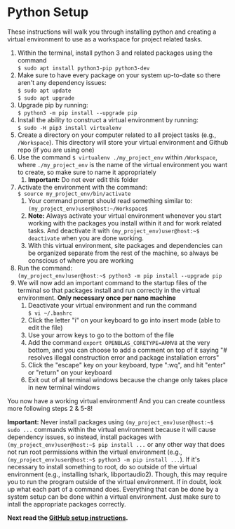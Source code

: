 # Python Setup

These instructions will walk you through installing python and creating a virtual environment to use as a workspace for project related tasks.
 
1. Within the terminal, install python 3 and related packages using the command  
    `$ sudo apt install python3-pip python3-dev`
2. Make sure to have every package on your system up-to-date so there aren't any dependency issues:  
    `$ sudo apt update`  
    `$ sudo apt upgrade`
3. Upgrade pip by running:  
    `$ python3 -m pip install --upgrade pip`
4. Install the ability to construct a virtual environment by running:  
    `$ sudo -H pip3 install virtualenv`
5. Create a directory on your computer related to all project tasks (e.g., `/Workspace`). This directory will store your virtual environment and Github repo (if you are using one)
6. Use the command `$ virtualenv ./my_project_env` within `/Workspace`, where `./my_project_env` is the name of the virtual environment you want to create, so make sure to name it appropriately 
	1. **Important:** Do not ever edit this folder
7. Activate the environment with the command:  
    `$ source my_project_env/bin/activate`
	1. Your command prompt should read something similar to:  
	    `(my_project_env)user@host:~/Workspace$`
	2. **Note:** Always activate your virtual environment whenever you start working with the packages you install within it and for work related tasks. And deactivate it with `(my_project_env)user@host:~$ deactivate` when you are done working.
	3. With this virtual environment, site packages and dependencies can be organized separate from the rest of the machine, so always be conscious of where you are working
8. Run the command:  
    `(my_project_env)user@host:~$ python3 -m pip install --upgrade pip`
9. We will now add an important command to the startup files of the terminal so that packages install and run correctly in the virtual environment. **Only necessary once per nano machine**
	1. Deactivate your virtual environment and run the command  
	    `$ vi ~/.bashrc` 
	2. Click the letter "i" on your keyboard to go into insert mode (able to edit the file)
	3. Use your arrow keys to go to the bottom of the file
	4. Add the command `export OPENBLAS_CORETYPE=ARMV8` at the very bottom, and you can choose to add a comment on top of it saying "# resolves illegal construction error and package installation errors"
	5. Click the "escape" key on your keyboard, type ":wq", and hit "enter" or "return" on your keyboard
	6. Exit out of all terminal windows because the change only takes place in new terminal windows 

You now have a working virtual environment! And you can create countless more following steps 2 & 5-8!

**Important:** Never install packages using `(my_project_env)user@host:~$ sudo ...` commands within the virtual environment because it will cause dependency issues, so instead, install packages with `(my_project_env)user@host:~$ pip install ...` or any other way that does not run root permissions within the virtual environment (e.g., `(my_project_env)user@host:~$ python3 -m pip install ...`). If it's necessary to install something to root, do so outside of the virtual environment (e.g., installing tshark, libportaudio2). Though, this may require you to run the program outside of the virtual environment. If in doubt, look up what each part of a command does. Everything that can be done by a system setup can be done within a virtual environment. Just make sure to intall the appropriate packages correctly.

**Next read the [GitHub setup instructions](https://github.com/ddiLab/SageEdu/blob/main/setup/general/githubSetup.md).**
